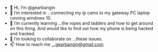 - 👋 Hi, I’m @gearbangin
- 👀 I’m interested in ...connecting my ip cams to my gateway PC laptop running windows 10.
- 🌱 I’m currently learning ...the ropes and ladders and how to get around on this thing. And would like to find out how my phone is being hacked and tracked.
- 💞️ I’m looking to collaborate on ...these issues.
- 📫 How to reach me ...gearbangin@gmail.com

<!---
gearbangin/gearbangin is a ✨ special ✨ repository because its `README.md` (this file) appears on your GitHub profile.
You can click the Preview link to take a look at your changes.
--->
